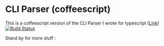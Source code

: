 # CLI Parser (coffeescript)

This is a coffeescript version of the CLI Parser I wrote for typescript ([Link](https://github.com/sabinmarcu/cliparser))
[![Build Status](https://secure.travis-ci.org/sabinmarcu/cliparser.png)](http://travis-ci.org/sabinmarcu/cliparser)


Stand by for more stuff :
